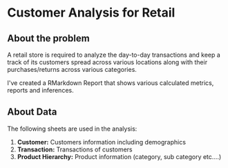 # Customer Analysis for Retail

## About the problem
A retail store is required to analyze the day-to-day transactions and keep a track of its customers spread across various locations along with their purchases/returns across various categories.

I've created a RMarkdown Report that shows various calculated metrics, reports and inferences.

## About Data
The following sheets are used in the analysis:
1. **Customer:** Customers information including demographics
2. **Transaction:** Transactions of customers
3. **Product Hierarchy:** Product information (category, sub category etc....)
